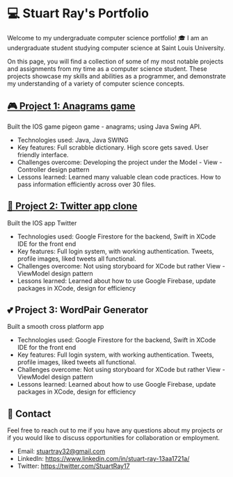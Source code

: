 # 💻 Stuart Ray's Portfolio

Welcome to my undergraduate computer science portfolio! 🎓 I am an undergraduate student studying computer science at Saint Louis University.

On this page, you will find a collection of some of my most notable projects and assignments from my time as a computer science student. These projects showcase my skills and abilities as a programmer, and demonstrate my understanding of a variety of computer science concepts.

## [🎮 Project 1: Anagrams game](https://github.com/Stuartwastaken/Anagrams)

Built the IOS game pigeon game - anagrams; using Java Swing API.

- Technologies used: Java, Java SWING
- Key features: Full scrabble dictionary. High score gets saved. User friendly interface. 
- Challenges overcome: Developing the project under the Model - View - Controller design pattern
- Lessons learned: Learned many valuable clean code practices. How to pass information efficiently across over 30 files.

## [📱 Project 2: Twitter app clone](https://github.com/Stuartwastaken/Twitter)

Built the IOS app Twitter

- Technologies used: Google Firestore for the backend, Swift in XCode IDE for the front end
- Key features: Full login system, with working authentication. Tweets, profile images, liked tweets all functional. 
- Challenges overcome: Not using storyboard for XCode but rather View - ViewModel design pattern
- Lessons learned: Learned about how to use Google Firebase, update packages in XCode, design for efficiency

## :two_hearts: Project 3: WordPair Generator

Built a smooth cross platform app

- Technologies used: Google Firestore for the backend, Swift in XCode IDE for the front end
- Key features: Full login system, with working authentication. Tweets, profile images, liked tweets all functional. 
- Challenges overcome: Not using storyboard for XCode but rather View - ViewModel design pattern
- Lessons learned: Learned about how to use Google Firebase, update packages in XCode, design for efficiency

## 📧 Contact

Feel free to reach out to me if you have any questions about my projects or if you would like to discuss opportunities for collaboration or employment.

- Email: stuartray32@gmail.com
- LinkedIn: https://www.linkedin.com/in/stuart-ray-13aa1721a/
- Twitter: https://twitter.com/StuartRay17
